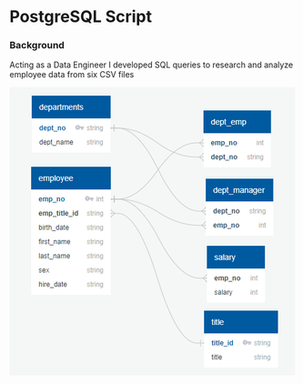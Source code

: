 # PostgreSQL Script

### Background 
Acting as a Data Engineer I developed SQL queries to research and analyze employee data from six CSV files

![Alt Text](https://github.com/peatk/SQL-Challenge/blob/main/EmployeeSQL/data/ERD.png)


